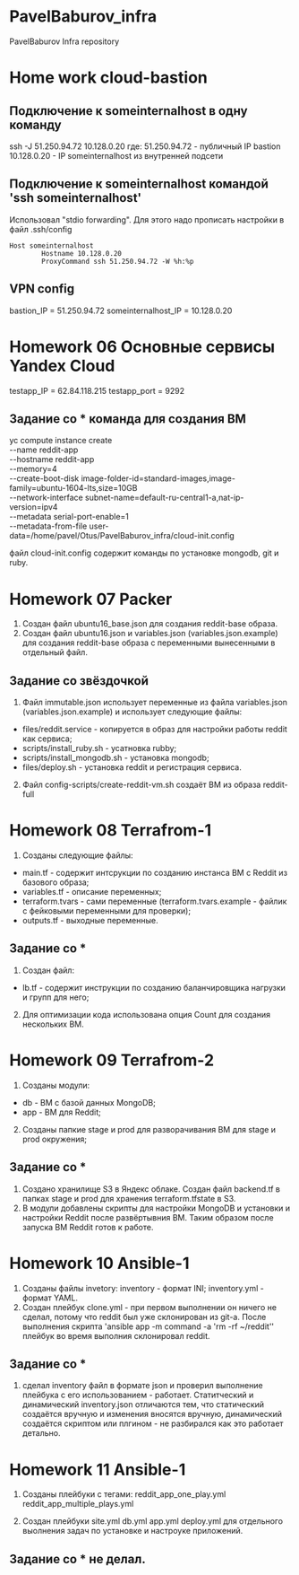 # PavelBaburov_infra
PavelBaburov Infra repository

# Home work cloud-bastion
## Подключение к someinternalhost в одну команду
ssh -J 51.250.94.72 10.128.0.20
где:
51.250.94.72 - публичный IP bastion
10.128.0.20 - IP someinternalhost из внутренней подсети

## Подключение к someinternalhost командой 'ssh someinternalhost'
Использовал "stdio forwarding".
Для этого надо прописать настройки в файл .ssh/config
```
Host someinternalhost
        Hostname 10.128.0.20
        ProxyCommand ssh 51.250.94.72 -W %h:%p
```

## VPN config
bastion_IP = 51.250.94.72
someinternalhost_IP = 10.128.0.20

# Homework 06 Основные сервисы Yandex Cloud
testapp_IP = 62.84.118.215
testapp_port = 9292

## Задание со * команда для создания ВМ
yc compute instance create \
--name reddit-app \
--hostname reddit-app \
--memory=4 \
--create-boot-disk image-folder-id=standard-images,image-family=ubuntu-1604-lts,size=10GB \
--network-interface subnet-name=default-ru-central1-a,nat-ip-version=ipv4 \
--metadata serial-port-enable=1 \
--metadata-from-file user-data=/home/pavel/Otus/PavelBaburov_infra/cloud-init.config

файл cloud-init.config содержит команды по установке mongodb, git и ruby.

# Homework 07 Packer
1) Создан файл ubuntu16_base.json для создания reddit-base образа.
2) Создан файл ubuntu16.json и variables.json (variables.json.example) для создания reddit-base образа с переменными вынесенными в отдельный файл.

## Задание со звёздочкой
1) Файл immutable.json использует переменные из файла variables.json (variables.json.example) и использует следующие файлы:
- files/reddit.service - копируется в образ для настройки работы reddit как сервиса;
- scripts/install_ruby.sh - усатновка rubby;
- scripts/install_mongodb.sh - установка mongodb;
- files/deploy.sh - установка reddit и регистрация сервиса.
2) Файл config-scripts/create-reddit-vm.sh создаёт ВМ из образа reddit-full

# Homework 08 Terrafrom-1
1) Созданы следующие файлы:
- main.tf - содержит интсрукции по созданию инстанса ВМ с Reddit из базового образа;
- variables.tf - описание переменных;
- terraform.tvars - сами переменные (terraform.tvars.example - файлик с фейковыми переменными для проверки);
- outputs.tf - выходные переменные.

## Задание со *
1) Создан файл:
- lb.tf - содержит инструкции по созданию баланчировщика нагрузки и групп для него;
2) Для оптимизации кода использована опция Count для создания нескольких ВМ.

# Homework 09 Terrafrom-2
1) Созданы модули:
- db - ВМ с базой данных MongoDB;
- app - ВМ для Reddit;
2) Созданы папкие stage и prod для разворачивания ВМ для stage и prod окружения;

## Задание со *
1) Создано хранилище S3 в Яндекс облаке. Создан файл backend.tf в папках stage и prod для хранения terraform.tfstate в S3.
2) В модули добавлены скрипты для настройки MongoDB и установки и настройки Reddit после развёртывния ВМ.
Таким образом после запуска ВМ Reddit готов к работе.

# Homework 10 Ansible-1
1) Созданы файлы invetory:
inventory - формат INI;
inventory.yml - формат YAML.
2) Создан плейбук clone.yml - при первом выполнении он ничего не сделал, потому что reddit был уже склонирован из git-а.
После выполнения скрипта 'ansible app -m command -a 'rm -rf ~/reddit'' плейбук во время выполния склонировал reddit.

## Задание со *
1) сделал inventory файл в формате json и проверил выполнение плейбука с его использованием - работает.
Статитческий и динамический inventory.json отличаются тем, что статический создаётся вручную и изменения вносятся вручную, динамический создаётся скриптом или плгином - не разбирался как это работает детально.

# Homework 11 Ansible-1
1) Созданы плейбуки с тегами:
reddit_app_one_play.yml
reddit_app_multiple_plays.yml

2) Создан плейбуки
site.yml
db.yml
app.yml
deploy.yml
для отдельного выолнения задач по установке и настроуке приложений.

## Задание со * не делал.
